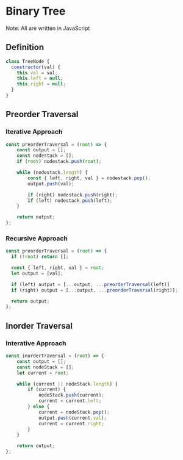 # Binary Tree
Note: All are written in JavaScript

## Definition

```javascript
class TreeNode {
  constructor(val) {
    this.val = val;
    this.left = null;
    this.right = null;
  }
}
```

## Preorder Traversal

### Iterative Approach

```javascript
const preorderTraversal = (root) => {
    const output = [];
    const nodestack = [];
    if (root) nodestack.push(root);

    while (nodestack.length) {
        const { left, right, val } = nodestack.pop();
        output.push(val);

        if (right) nodestack.push(right);
        if (left) nodestack.push(left);
    }

    return output;
};
```

### Recursive Approach

```javascript
const preorderTraversal = (root) => {
  if (!root) return [];

  const { left, right, val } = root;
  let output = [val];

  if (left) output = [...output, ...preorderTraversal(left)]
  if (right) output = [...output, ...preorderTraversal(right)];

  return output;
};
```

## Inorder Traversal

### Interative Approach

```javascript
const inorderTraversal = (root) => {
    const output = [];
    const nodeStack = [];
    let current = root;

    while (current || nodeStack.length) {
        if (current) {
            nodeStack.push(current);
            current = current.left;
        } else {
            current = nodeStack.pop();
            output.push(current.val);
            current = current.right;
        }
    }

    return output;
};
```
